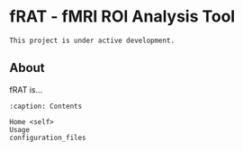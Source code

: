# fRAT - fMRI ROI Analysis Tool

```{note}
This project is under active development.
```

## About
fRAT is...

```{toctree}
:caption: Contents

Home <self>
Usage
configuration_files
```